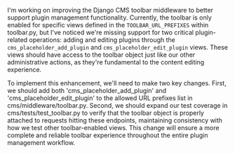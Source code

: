 I'm working on improving the Django CMS toolbar middleware to better support plugin management functionality. Currently, the toolbar is only enabled for specific views defined in the `TOOLBAR_URL_PREFIXES` within toolbar.py, but I've noticed we're missing support for two critical plugin-related operations: adding and editing plugins through the `cms_placeholder_add_plugin` and `cms_placeholder_edit_plugin` views. These views should have access to the toolbar object just like our other administrative actions, as they're fundamental to the content editing experience.

To implement this enhancement, we'll need to make two key changes. First, we should add both 'cms_placeholder_add_plugin' and 'cms_placeholder_edit_plugin' to the allowed URL prefixes list in cms/middleware/toolbar.py. Second, we should expand our test coverage in cms/tests/test_toolbar.py to verify that the toolbar object is properly attached to requests hitting these endpoints, maintaining consistency with how we test other toolbar-enabled views. This change will ensure a more complete and reliable toolbar experience throughout the entire plugin management workflow.
